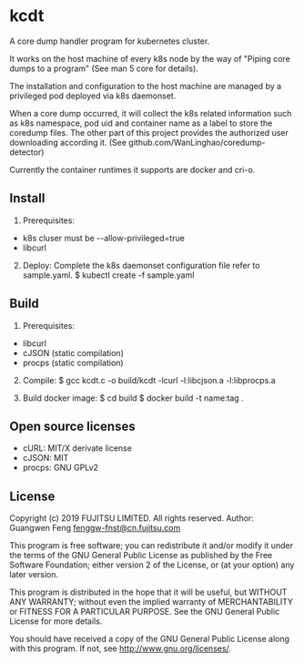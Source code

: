 kcdt
====

A core dump handler program for kubernetes cluster.

It works on the host machine of every k8s node by the way of
"Piping core dumps to a program" (See man 5 core for details).

The installation and configuration to the host machine are
managed by a privileged pod deployed via k8s daemonset.

When a core dump occurred, it will collect the k8s related
information such as k8s namespace, pod uid and container name
as a label to store the coredump files. The other part of this
project provides the authorized user downloading according it.
(See github.com/WanLinghao/coredump-detector)

Currently the container runtimes it supports are docker and cri-o.


## Install

1. Prerequisites:
  * k8s cluser must be --allow-privileged=true
  * libcurl

2. Deploy:
  Complete the k8s daemonset configuration file refer to sample.yaml.
  $ kubectl create -f sample.yaml


## Build

1. Prerequisites:
  * libcurl
  * cJSON (static compilation)
  * procps (static compilation)

2. Compile:
  $ gcc kcdt.c -o build/kcdt -lcurl -l:libcjson.a -l:libprocps.a

3. Build docker image:
  $ cd build
  $ docker build -t name:tag .


## Open source licenses
  * cURL: MIT/X derivate license
  * cJSON: MIT
  * procps: GNU GPLv2

## License

  Copyright (c) 2019 FUJITSU LIMITED. All rights reserved.
  Author: Guangwen Feng <fenggw-fnst@cn.fujitsu.com>

  This program is free software; you can redistribute it and/or modify
  it under the terms of the GNU General Public License as published by
  the Free Software Foundation; either version 2 of the License, or
  (at your option) any later version.

  This program is distributed in the hope that it will be useful,
  but WITHOUT ANY WARRANTY; without even the implied warranty of
  MERCHANTABILITY or FITNESS FOR A PARTICULAR PURPOSE.  See the
  GNU General Public License for more details.

  You should have received a copy of the GNU General Public License
  along with this program. If not, see <http://www.gnu.org/licenses/>.

